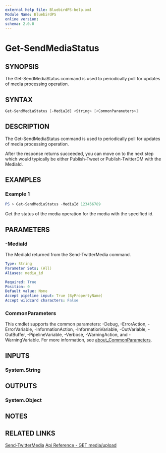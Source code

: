 ```yaml
---
external help file: BluebirdPS-help.xml
Module Name: BluebirdPS
online version:
schema: 2.0.0
---
```


# Get-SendMediaStatus

## SYNOPSIS

The Get-SendMediaStatus command is used to periodically poll for updates of media processing operation.

## SYNTAX

```powershell
Get-SendMediaStatus [-MediaId] <String> [<CommonParameters>]
```

## DESCRIPTION

The Get-SendMediaStatus command is used to periodically poll for updates of media processing operation.

After the response returns succeeded, you can move on to the next step which would typically be either Publish-Tweet or Publish-TwitterDM with the MediaId.

## EXAMPLES

### Example 1

```powershell
PS > Get-SendMediaStatus -MediaId 123456789
```

Get the status of the media operation for the media with the specified id.

## PARAMETERS

### -MediaId

The MediaId returned from the Send-TwitterMedia command.

```yaml
Type: String
Parameter Sets: (All)
Aliases: media_id

Required: True
Position: 0
Default value: None
Accept pipeline input: True (ByPropertyName)
Accept wildcard characters: False
```

### CommonParameters

This cmdlet supports the common parameters: -Debug, -ErrorAction, -ErrorVariable, -InformationAction, -InformationVariable, -OutVariable, -OutBuffer, -PipelineVariable, -Verbose, -WarningAction, and -WarningVariable. For more information, see [about_CommonParameters](http://go.microsoft.com/fwlink/?LinkID=113216).

## INPUTS

### System.String

## OUTPUTS

### System.Object

## NOTES

## RELATED LINKS

[Send-TwitterMedia]()
[Api Reference - GET media/upload](https://developer.twitter.com/en/docs/twitter-api/v1/media/upload-media/api-reference/get-media-upload-status)
